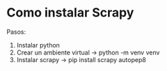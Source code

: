 # Como instalar Scrapy

Pasos:
1. Instalar python
2. Crear un ambiente virtual -> python -m venv venv
3. Instalar scrapy -> pip install scrapy autopep8


